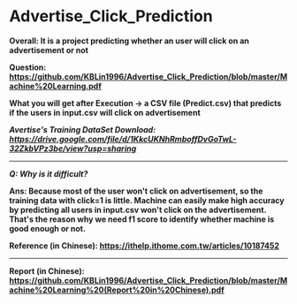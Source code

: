 # Advertise_Click_Prediction

**Overall: It is a project predicting whether an user will click on an advertisement or not**

**Question: https://github.com/KBLin1996/Advertise_Click_Prediction/blob/master/Machine%20Learning.pdf**

**What you will get after Execution → a CSV file (Predict.csv) that predicts if the users in input.csv will click on advertisement**

***Avertise's Training DataSet Download: https://drive.google.com/file/d/1KkcUKNhRmboffDvGoTwL-32ZkbVPz3be/view?usp=sharing***

---

***Q: Why is it difficult?***

**Ans: Because most of the user won't click on advertisement, so the training data with click=1 is little. Machine can easily make high accuracy by predicting all users in input.csv won't click on the advertisement. That's the reason why we need f1 score to identify whether machine is good enough or not.**

**Reference (in Chinese): https://ithelp.ithome.com.tw/articles/10187452**

---

**Report (in Chinese): https://github.com/KBLin1996/Advertise_Click_Prediction/blob/master/Machine%20Learning%20(Report%20in%20Chinese).pdf**
